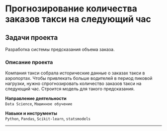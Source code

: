# Прогнозирование количества заказов такси на следующий час

## Задачи проекта  

Разработка системы предсказания объема заказа.

### Описание проекта

Компания такси собрала исторические данные о заказах такси в аэропортах. Чтобы привлекать больше водителей в период пиковой нагрузки, нужно спрогнозировать количество заказов такси на следующий час. Строится модель для такого предсказания.

**Направление деятельности**  
`Data Science`, `Машинное обучение`

**Навыки и инструменты**  
`Python`, `Pandas`, `Scikit-learn`, `statsmodels`

---
